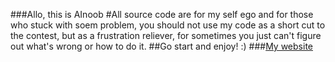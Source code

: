 ###Allo, this is AInoob
#All source code are for my self ego and for those who stuck with soem problem, you should not use my code as a short cut to the contest, but as a frustration reliever, for sometimes you just can't figure out what's wrong or how to do it.
##Go start and enjoy!    :)
###[My website](https://www.ainoob.com)

